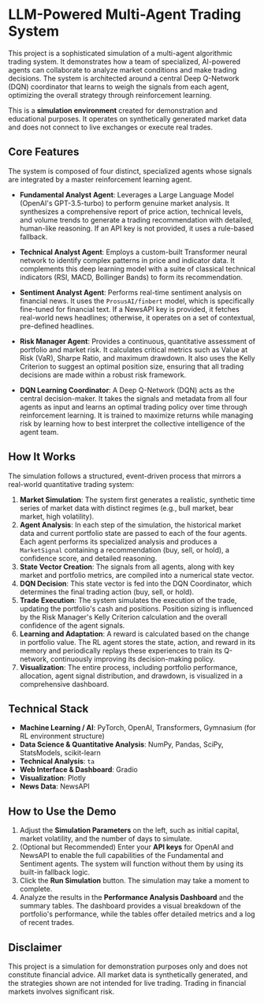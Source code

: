 # LLM-Powered Multi-Agent Trading System

This project is a sophisticated simulation of a multi-agent algorithmic trading system. It demonstrates how a team of specialized, AI-powered agents can collaborate to analyze market conditions and make trading decisions. The system is architected around a central Deep Q-Network (DQN) coordinator that learns to weigh the signals from each agent, optimizing the overall strategy through reinforcement learning.

This is a **simulation environment** created for demonstration and educational purposes. It operates on synthetically generated market data and does not connect to live exchanges or execute real trades.

## Core Features

The system is composed of four distinct, specialized agents whose signals are integrated by a master reinforcement learning agent.

* **Fundamental Analyst Agent**: Leverages a Large Language Model (OpenAI's GPT-3.5-turbo) to perform genuine market analysis. It synthesizes a comprehensive report of price action, technical levels, and volume trends to generate a trading recommendation with detailed, human-like reasoning. If an API key is not provided, it uses a rule-based fallback.

* **Technical Analyst Agent**: Employs a custom-built Transformer neural network to identify complex patterns in price and indicator data. It complements this deep learning model with a suite of classical technical indicators (RSI, MACD, Bollinger Bands) to form its recommendation.

* **Sentiment Analyst Agent**: Performs real-time sentiment analysis on financial news. It uses the `ProsusAI/finbert` model, which is specifically fine-tuned for financial text. If a NewsAPI key is provided, it fetches real-world news headlines; otherwise, it operates on a set of contextual, pre-defined headlines.

* **Risk Manager Agent**: Provides a continuous, quantitative assessment of portfolio and market risk. It calculates critical metrics such as Value at Risk (VaR), Sharpe Ratio, and maximum drawdown. It also uses the Kelly Criterion to suggest an optimal position size, ensuring that all trading decisions are made within a robust risk framework.

* **DQN Learning Coordinator**: A Deep Q-Network (DQN) acts as the central decision-maker. It takes the signals and metadata from all four agents as input and learns an optimal trading policy over time through reinforcement learning. It is trained to maximize returns while managing risk by learning how to best interpret the collective intelligence of the agent team.

## How It Works

The simulation follows a structured, event-driven process that mirrors a real-world quantitative trading system:

1.  **Market Simulation**: The system first generates a realistic, synthetic time series of market data with distinct regimes (e.g., bull market, bear market, high volatility).
2.  **Agent Analysis**: In each step of the simulation, the historical market data and current portfolio state are passed to each of the four agents. Each agent performs its specialized analysis and produces a `MarketSignal` containing a recommendation (buy, sell, or hold), a confidence score, and detailed reasoning.
3.  **State Vector Creation**: The signals from all agents, along with key market and portfolio metrics, are compiled into a numerical state vector.
4.  **DQN Decision**: This state vector is fed into the DQN Coordinator, which determines the final trading action (buy, sell, or hold).
5.  **Trade Execution**: The system simulates the execution of the trade, updating the portfolio's cash and positions. Position sizing is influenced by the Risk Manager's Kelly Criterion calculation and the overall confidence of the agent signals.
6.  **Learning and Adaptation**: A reward is calculated based on the change in portfolio value. The RL agent stores the state, action, and reward in its memory and periodically replays these experiences to train its Q-network, continuously improving its decision-making policy.
7.  **Visualization**: The entire process, including portfolio performance, allocation, agent signal distribution, and drawdown, is visualized in a comprehensive dashboard.

## Technical Stack

* **Machine Learning / AI**: PyTorch, OpenAI, Transformers, Gymnasium (for RL environment structure)
* **Data Science & Quantitative Analysis**: NumPy, Pandas, SciPy, StatsModels, scikit-learn
* **Technical Analysis**: `ta`
* **Web Interface & Dashboard**: Gradio
* **Visualization**: Plotly
* **News Data**: NewsAPI

## How to Use the Demo

1.  Adjust the **Simulation Parameters** on the left, such as initial capital, market volatility, and the number of days to simulate.
2.  (Optional but Recommended) Enter your **API keys** for OpenAI and NewsAPI to enable the full capabilities of the Fundamental and Sentiment agents. The system will function without them by using its built-in fallback logic.
3.  Click the **Run Simulation** button. The simulation may take a moment to complete.
4.  Analyze the results in the **Performance Analysis Dashboard** and the summary tables. The dashboard provides a visual breakdown of the portfolio's performance, while the tables offer detailed metrics and a log of recent trades.

## Disclaimer

This project is a simulation for demonstration purposes only and does not constitute financial advice. All market data is synthetically generated, and the strategies shown are not intended for live trading. Trading in financial markets involves significant risk.
